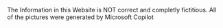 The Information in this Website is NOT correct and completly fictitious. All of the pictures were generated by Microsoft Copilot
